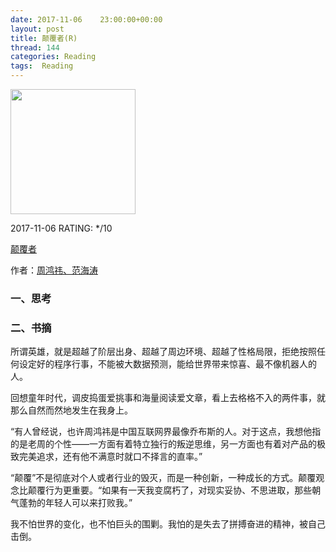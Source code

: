 ```yaml
---
date: 2017-11-06    23:00:00+00:00
layout: post
title: 颠覆者(R)
thread: 144
categories: Reading
tags:  Reading
---
```




<img src="https://images-cn.ssl-images-amazon.com/images/I/61Eaw8R3FaL.jpg" width="200" />



2017-11-06 RATING:  */10



[颠覆者](https://www.amazon.cn/%E9%A2%A0%E8%A6%86%E8%80%85-%E5%91%A8%E9%B8%BF%E7%A5%8E%E8%87%AA%E4%BC%A0-%E5%91%A8%E9%B8%BF%E7%A5%8E-%E8%8C%83%E6%B5%B7%E6%B6%9B/dp/B076LXD6BD)



作者：[周鸿祎、范海涛](https://www.amazon.cn/s/ref=dp_byline_sr_book_1?ie=UTF8&field-author=%E5%91%A8%E9%B8%BF%E7%A5%8E%E3%80%81%E8%8C%83%E6%B5%B7%E6%B6%9B&search-alias=books) 



### 一、思考





### 二、书摘



所谓英雄，就是超越了阶层出身、超越了周边环境、超越了性格局限，拒绝按照任何设定好的程序行事，不能被大数据预测，能给世界带来惊喜、最不像机器人的人。



回想童年时代，调皮捣蛋爱挑事和海量阅读爱文章，看上去格格不入的两件事，就那么自然而然地发生在我身上。



“有人曾经说，也许周鸿祎是中国互联网界最像乔布斯的人。对于这点，我想他指的是老周的个性——一方面有着特立独行的叛逆思维，另一方面也有着对产品的极致完美追求，还有他不满意时就口不择言的直率。”



“颠覆”不是彻底对个人或者行业的毁灭，而是一种创新，一种成长的方式。颠覆观念比颠覆行为更重要。“如果有一天我变腐朽了，对现实妥协、不思进取，那些朝气蓬勃的年轻人可以来打败我。”



我不怕世界的变化，也不怕巨头的围剿。我怕的是失去了拼搏奋进的精神，被自己击倒。



















































































































